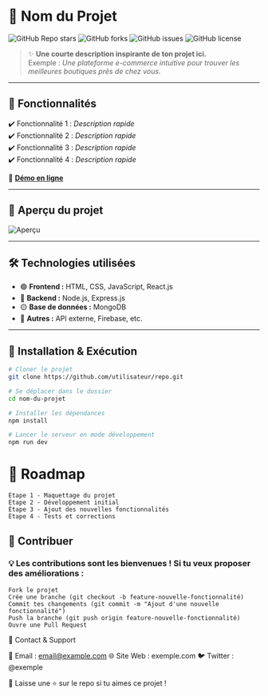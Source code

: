 # 🚀 **Nom du Projet**  
![GitHub Repo stars](https://img.shields.io/github/stars/utilisateur/repo?style=for-the-badge)
![GitHub forks](https://img.shields.io/github/forks/utilisateur/repo?style=for-the-badge)
![GitHub issues](https://img.shields.io/github/issues/utilisateur/repo?style=for-the-badge)
![GitHub license](https://img.shields.io/github/license/utilisateur/repo?style=for-the-badge)

> ✨ **Une courte description inspirante de ton projet ici.**  
> Exemple : *Une plateforme e-commerce intuitive pour trouver les meilleures boutiques près de chez vous.*  

---

## 🎯 **Fonctionnalités**
✔️ Fonctionnalité 1 : *Description rapide*  
✔️ Fonctionnalité 2 : *Description rapide*  
✔️ Fonctionnalité 3 : *Description rapide*  
✔️ Fonctionnalité 4 : *Description rapide*  

📌 **[Démo en ligne]([https://exemple.com](https://dash.hopleisure.com/Dashboard))**  

---

## 🎨 **Aperçu du projet**
![Aperçu](https://via.placeholder.com/800x400?text=Aperçu+du+projet)

---

## 🛠 **Technologies utilisées**
- 🟢 **Frontend :** HTML, CSS, JavaScript, React.js  
- 🔵 **Backend :** Node.js, Express.js  
- 🟡 **Base de données :** MongoDB  
- 🔴 **Autres :** API externe, Firebase, etc.  

---

## 🚀 **Installation & Exécution**
```bash
# Cloner le projet
git clone https://github.com/utilisateur/repo.git

# Se déplacer dans le dossier
cd nom-du-projet

# Installer les dépendances
npm install

# Lancer le serveur en mode développement
npm run dev
```
# 📌 Roadmap
```
Étape 1 - Maquettage du projet
Étape 2 - Développement initial
Étape 3 - Ajout des nouvelles fonctionnalités
Étape 4 - Tests et corrections
```

## 🤝 Contribuer

### 💡 Les contributions sont les bienvenues ! Si tu veux proposer des améliorations :

    Fork le projet
    Crée une branche (git checkout -b feature-nouvelle-fonctionnalité)
    Commit tes changements (git commit -m "Ajout d'une nouvelle fonctionnalité")
    Push la branche (git push origin feature-nouvelle-fonctionnalité)
    Ouvre une Pull Request

📩 Contact & Support

📧 Email : email@example.com
🌐 Site Web : exemple.com
🐦 Twitter : @exemple

🔹 Laisse une ⭐ sur le repo si tu aimes ce projet !

